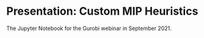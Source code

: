 # Presentation: Custom MIP Heuristics

The Jupyter Notebook for the Gurobi webinar in September 2021.
